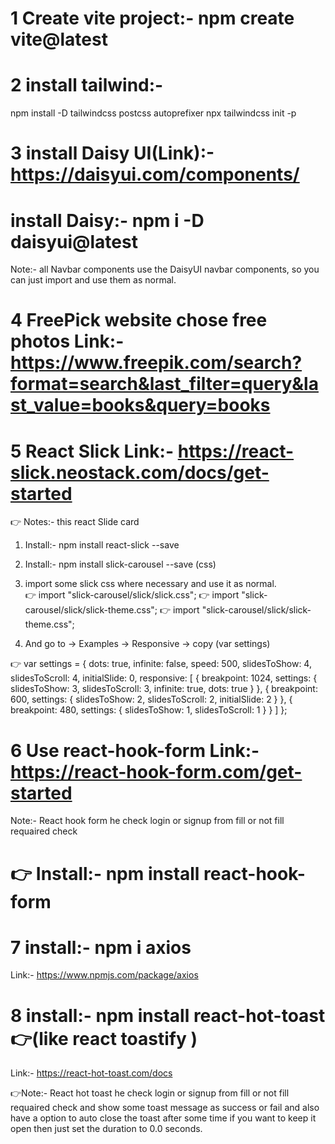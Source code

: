# 1 Create vite project:- npm create vite@latest

# 2 install tailwind:- 
npm install -D tailwindcss postcss autoprefixer
npx tailwindcss init -p

# 3 install Daisy UI(Link):- https://daisyui.com/components/
# install Daisy:- npm i -D daisyui@latest

Note:- all Navbar components use the DaisyUI navbar components, so you can just import and use them as normal.

# 4 FreePick website chose free photos Link:- https://www.freepik.com/search?format=search&last_filter=query&last_value=books&query=books


# 5 React Slick Link:- https://react-slick.neostack.com/docs/get-started
👉 Notes:- this react Slide card  

1. Install:- npm install react-slick --save
2. Install:- npm install slick-carousel --save (css)

3. import some slick css where necessary and use it as normal.  
 👉 import "slick-carousel/slick/slick.css";
 👉 import "slick-carousel/slick/slick-theme.css";
 👉 import "slick-carousel/slick/slick-theme.css";

4. And go to -> Examples -> Responsive -> copy (var settings)

 👉 var settings = {
    dots: true,
    infinite: false,
    speed: 500,
    slidesToShow: 4,
    slidesToScroll: 4,
    initialSlide: 0,
    responsive: [
      {
        breakpoint: 1024,
        settings: {
          slidesToShow: 3,
          slidesToScroll: 3,
          infinite: true,
          dots: true
        }
      },
      {
        breakpoint: 600,
        settings: {
          slidesToShow: 2,
          slidesToScroll: 2,
          initialSlide: 2
        }
      },
      {
        breakpoint: 480,
        settings: {
          slidesToShow: 1,
          slidesToScroll: 1
        }
      }
    ]
  };


# 6 Use react-hook-form   Link:- https://react-hook-form.com/get-started
Note:- React hook form he check login or signup from fill or not fill requaired check
# 👉 Install:- npm install react-hook-form 



# 7 install:- npm i axios
Link:- https://www.npmjs.com/package/axios

# 8 install:- npm install react-hot-toast      👉(like react toastify )
Link:- https://react-hot-toast.com/docs

👉Note:- React hot toast he check login or signup from fill or not fill requaired check and show some toast message as success or fail and also have a option to auto close the toast after some time if you want to keep it open then just set the duration to 0.0 seconds.